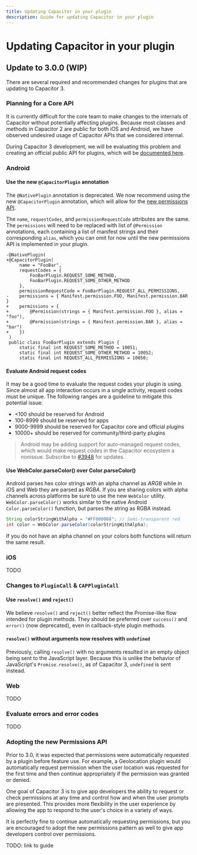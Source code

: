 ```yaml
---
title: Updating Capacitor in your plugin
description: Guide for updating Capacitor in your plugin
---
```


# Updating Capacitor in your plugin

## Update to 3.0.0 (WIP)

There are several required and recommended changes for plugins that are updating to Capacitor 3.

### Planning for a Core API

It is currently difficult for the core team to make changes to the internals of Capacitor without potentially affecting plugins. Because most classes and methods in Capacitor 2 are public for both iOS and Android, we have observed undesired usage of Capacitor APIs that we considered internal.

During Capacitor 3 development, we will be evaluating this problem and creating an official public API for plugins, which will be [documented here](/docs/core-apis).

### Android

#### Use the new `@CapacitorPlugin` annotation

The `@NativePlugin` annotation is deprecated. We now recommend using the new `@CapacitorPlugin` annotation, which will allow for the [new permissions API](#adopting-the-new-permissions-api).

The `name`, `requestCodes`, and `permissionRequestCode` attributes are the same. The `permissions` will need to be replaced with list of `@Permission` annotations, each containing a list of manifest strings and their corresponding `alias`, which you can omit for now until the new permissions API is implemented in your plugin.

```diff-java
-@NativePlugin(
+@CapacitorPlugin(
     name = "FooBar",
     requestCodes = {
         FooBarPlugin.REQUEST_SOME_METHOD,
         FooBarPlugin.REQUEST_SOME_OTHER_METHOD
     },
     permissionRequestCode = FooBarPlugin.REQUEST_ALL_PERMISSIONS,
-    permissions = { Manifest.permission.FOO, Manifest.permission.BAR }
+    permissions = {
+        @Permission(strings = { Manifest.permission.FOO }, alias = "foo"),
+        @Permission(strings = { Manifest.permission.BAR }, alias = "bar")
+    })
 )
 public class FooBarPlugin extends Plugin {
     static final int REQUEST_SOME_METHOD = 10051;
     static final int REQUEST_SOME_OTHER_METHOD = 10052;
     static final int REQUEST_ALL_PERMISSIONS = 10050;
```

#### Evaluate Android request codes

It may be a good time to evaluate the request codes your plugin is using. Since almost all app interaction occurs in a single activity, request codes must be unique. The following ranges are a guideline to mitigate this potential issue:

- <100 should be reserved for Android
- 100-8999 should be reserved for apps
- 9000-9999 should be reserved for Capacitor core and official plugins
- 10000+ should be reserved for community/third-party plugins

> Android may be adding support for auto-managed request codes, which would make request codes in the Capacitor ecosystem a nonissue. Subscribe to [#3948](https://github.com/ionic-team/capacitor/issues/3948) for updates.

#### Use WebColor.parseColor() over Color.parseColor()

Android parses hex color strings with an alpha channel as _ARGB_ while in iOS and Web they are parsed as _RGBA_. If you are sharing colors with alpha channels across platforms be sure to use the new `WebColor` utility. `WebColor.parseColor()` works similar to the native Android `Color.parseColor()` function, but parses the string as RGBA instead.

```java
String colorStringWithAlpha = "#FF000088"; // Semi-transparent red
int color = WebColor.parseColor(colorStringWithAlpha);
```

If you do not have an alpha channel on your colors both functions will return the same result.

### iOS

TODO

### Changes to `PluginCall` & `CAPPluginCall`

#### Use `resolve()` and `reject()`

We believe `resolve()` and `reject()` better reflect the Promise-like flow intended for plugin methods. They should be preferred over `success()` and `error()` (now deprecated), even in callback-style plugin methods.

#### `resolve()` without arguments now resolves with `undefined`

Previously, calling `resolve()` with no arguments resulted in an empty object being sent to the JavaScript layer. Because this is unlike the behavior of JavaScript's `Promise.resolve()`, as of Capacitor 3, `undefined` is sent instead.

### Web

TODO

### Evaluate errors and error codes

TODO

### Adopting the new Permissions API

Prior to 3.0, it was expected that permissions were automatically requested by a plugin before feature use. For example, a Geolocation plugin would automatically request permission when the user location was requested for the first time and then continue appropriately if the permission was granted or denied.

One goal of Capacitor 3 is to give app developers the ability to request or check permissions at any time and control how and when the user prompts are presented. This provides more flexibility in the user experience by allowing the app to respond to the user's choice in a variety of ways.

It is perfectly fine to continue automatically requesting permissions, but you are encouraged to adopt the new permissions pattern as well to give app developers control over permissions.

TODO: link to guide
